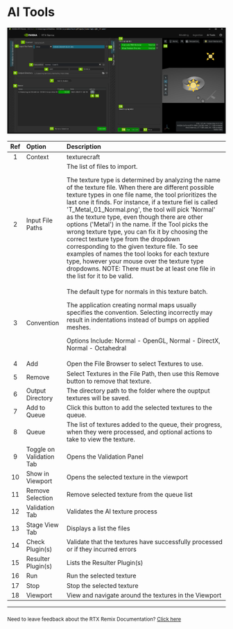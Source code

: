 # AI Tools

![AI Tools Tab](../data/images/remix-texturetools-007.png)

| Ref | Option                   | Description                                                                                                                                                                                                                                                                                                                                                                                                                                                                                                                                                                                                                                                                                                                                                        |
|:---:|:-------------------------|:-------------------------------------------------------------------------------------------------------------------------------------------------------------------------------------------------------------------------------------------------------------------------------------------------------------------------------------------------------------------------------------------------------------------------------------------------------------------------------------------------------------------------------------------------------------------------------------------------------------------------------------------------------------------------------------------------------------------------------------------------------------------|
|  1  | Context                  | texturecraft                                                                                                                                                                                                                                                                                                                                                                                                                                                                                                                                                                                                                                                                                                                                                       |
|  2  | Input File Paths         | The list of files to import.  <p>The texture type is determined by analyzing the name of the texture file.  When there are different possible texture types in one file name, the tool prioritizes the last one it finds.  For instance, if a texture fiel is called 'T_Metal_01_Normal.png', the tool will pick 'Normal' as the texture type, even though there are other options ('Metal') in the name.  If the Tool picks the wrong texture type, you can fix it by choosing the correct texture type from the dropdown corresponding to the given texture file.  To see examples of names the tool looks for each texture type, however your mouse over the texture type dropdowns.  NOTE: There must be at least one file in the list for it to be valid.</p> |
|  3  | Convention               | The default type for normals in this texture batch. <p>The application creating normal maps usually specifies the convention. Selecting incorrectly may result in indentations instead of bumps on applied meshes.</p> <p>Options Include: Normal - OpenGL, Normal - DirectX, Normal - Octahedral</p>                                                                                                                                                                                                                                                                                                                                                                                                                                                              |
|  4  | Add                      | Open the File Browser to select Textures to use.                                                                                                                                                                                                                                                                                                                                                                                                                                                                                                                                                                                                                                                                                                                   |
|  5  | Remove                   | Select Textures in the File Path, then use this Remove button to remove that texture.                                                                                                                                                                                                                                                                                                                                                                                                                                                                                                                                                                                                                                                                              |
|  6  | Output Directory         | The directory path to the folder where the ouptput textures will be saved.                                                                                                                                                                                                                                                                                                                                                                                                                                                                                                                                                                                                                                                                                         |
|  7  | Add to Queue             | Click this button to add the selected textures to the queue.                                                                                                                                                                                                                                                                                                                                                                                                                                                                                                                                                                                                                                                                                                       |
|  8  | Queue                    | The list of textures added to the queue, their progress, when they were processed, and optional actions to take to view the texture.                                                                                                                                                                                                                                                                                                                                                                                                                                                                                                                                                                                                                               |
|  9  | Toggle on Validation Tab | Opens the Validation Panel                                                                                                                                                                                                                                                                                                                                                                                                                                                                                                                                                                                                                                                                                                                                         |
| 10  | Show in Viewport         | Opens the selected texture in the viewport                                                                                                                                                                                                                                                                                                                                                                                                                                                                                                                                                                                                                                                                                                                         |
| 11  | Remove Selection         | Remove selected texture from the queue list                                                                                                                                                                                                                                                                                                                                                                                                                                                                                                                                                                                                                                                                                                                        |
| 12  | Validation Tab           | Validates the AI texture process                                                                                                                                                                                                                                                                                                                                                                                                                                                                                                                                                                                                                                                                                                                                   |
| 13  | Stage View Tab           | Displays a list the files                                                                                                                                                                                                                                                                                                                                                                                                                                                                                                                                                                                                                                                                                                                                          |
| 14  | Check Plugin(s)          | Validate that the textures have successfully processed or if they incurred errors                                                                                                                                                                                                                                                                                                                                                                                                                                                                                                                                                                                                                                                                                  |
| 15  | Resulter Plugin(s)       | Lists the Resulter Plugin(s)                                                                                                                                                                                                                                                                                                                                                                                                                                                                                                                                                                                                                                                                                                                                       |
| 16  | Run                      | Run the selected texture                                                                                                                                                                                                                                                                                                                                                                                                                                                                                                                                                                                                                                                                                                                                           |
| 17  | Stop                     | Stop the selected texture                                                                                                                                                                                                                                                                                                                                                                                                                                                                                                                                                                                                                                                                                                                                          |
| 18  | Viewport                 | View and navigate around the textures in the Viewport                                                                                                                                                                                                                                                                                                                                                                                                                                                                                                                                                                                                                                                                                                              |

***
<sub> Need to leave feedback about the RTX Remix Documentation?  [Click here](https://github.com/NVIDIAGameWorks/rtx-remix/issues/new?assignees=nvdamien&labels=documentation%2Cfeedback%2Ctriage&projects=&template=documentation_feedback.yml&title=%5BDocumentation+feedback%5D%3A+) </sub>
